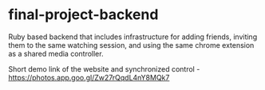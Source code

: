 # final-project-backend

Ruby based backend that includes infrastructure for adding friends, inviting them to the same watching session, and using the same chrome extension as a shared media controller.

Short demo link of the website and synchronized control - https://photos.app.goo.gl/Zw27rQqdL4nY8MQk7
